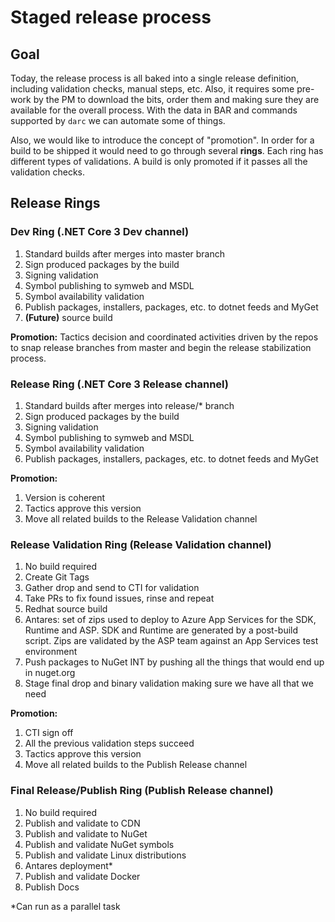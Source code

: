 # Staged release process

## Goal

Today, the release process is all baked into a single release definition, including validation checks, manual steps, etc. 
Also, it requires some pre-work by the PM to download the bits, order them and making sure they are available for the overall
process. With the data in BAR and commands supported by `darc` we can automate some of things.

Also, we would like to introduce the concept of "promotion". In order for a build to be shipped it would need to go
through several **rings**. Each ring has different types of validations. A build is only promoted if it passes all the 
validation checks.

## Release Rings

### Dev Ring (.NET Core 3 Dev channel)

1. Standard builds after merges into master branch
2. Sign produced packages by the build
3. Signing validation
4. Symbol publishing to symweb and MSDL
5. Symbol availability validation
6. Publish packages, installers, packages, etc. to dotnet feeds and MyGet
7. **(Future)** source build

**Promotion:** Tactics decision and coordinated activities driven by the repos to snap release branches from master and 
begin the release stabilization process. 

### Release Ring (.NET Core 3 Release channel)

1. Standard builds after merges into release/* branch
2. Sign produced packages by the build
3. Signing validation
4. Symbol publishing to symweb and MSDL
5. Symbol availability validation
6. Publish packages, installers, packages, etc. to dotnet feeds and MyGet

**Promotion:** 
1. Version is coherent 
2. Tactics approve this version
3. Move all related builds to the Release Validation channel

### Release Validation Ring (Release Validation channel)

1. No build required
2. Create Git Tags
3. Gather drop and send to CTI for validation
4. Take PRs to fix found issues, rinse and repeat
5. Redhat source build
6. Antares: set of zips used to deploy to Azure App Services for the SDK, Runtime and ASP. SDK and Runtime are generated by a 
post-build script. Zips are validated by the ASP team against an App Services test environment
7. Push packages to NuGet INT by pushing all the things that would end up in nuget.org
8. Stage final drop and binary validation making sure we have all that we need

**Promotion:**
1. CTI sign off
2. All the previous validation steps succeed
3. Tactics approve this version
4. Move all related builds to the Publish Release channel

### Final Release/Publish Ring (Publish Release channel)
 
1. No build required
2. Publish and validate to CDN
3. Publish and validate to NuGet
4. Publish and validate NuGet symbols
5. Publish and validate Linux distributions
6. Antares deployment*
7. Publish and validate Docker
8. Publish Docs

*Can run as a parallel task
